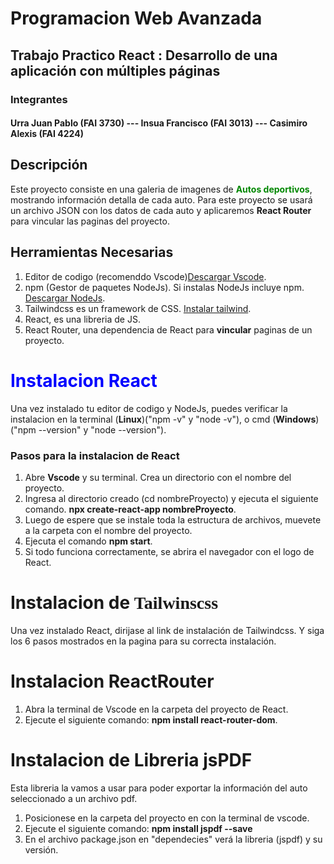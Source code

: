 # Programacion Web Avanzada

## Trabajo Practico React : Desarrollo de una aplicación con múltiples páginas

### Integrantes
#### Urra Juan Pablo (FAI 3730)  --- Insua Francisco (FAI 3013)  ---  Casimiro Alexis (FAI 4224)

## Descripción
Este proyecto consiste en una galeria de imagenes de <strong style='color:rgb(0,135,0)'>Autos deportivos</strong>, mostrando información detalla de cada auto. Para este proyecto se usará un archivo JSON con los datos de cada auto y aplicaremos **React Router** para vincular las paginas del proyecto.

## Herramientas Necesarias 
1. Editor de codigo (recomenddo Vscode)[Descargar Vscode](https://code.visualstudio.com/download).
2. npm (Gestor de paquetes NodeJs). Si instalas NodeJs incluye npm. [Descargar NodeJs](https://nodejs.org/en/download).
3. Tailwindcss es un framework de CSS. [Instalar tailwind](https://tailwindcss.com/docs/guides/create-react-app).
4. React, es una libreria de JS. 
5. React Router, una dependencia de React para **vincular** paginas de un proyecto. 

# <strong style='color:hsl(240,100%,50%)'>Instalacion React</strong>
Una vez instalado tu editor de codigo y NodeJs, puedes verificar la instalacion en la terminal (**Linux**)("npm -v" y "node -v"), o cmd (**Windows**)("npm --version" y "node --version").

### Pasos para la instalacion de React
1. Abre **Vscode** y su terminal. Crea un directorio con el nombre del proyecto.
2. Ingresa al directorio creado (cd nombreProyecto) y ejecuta el siguiente comando. **npx create-react-app nombreProyecto**.
3. Luego de espere que se instale toda la estructura de archivos, muevete a la carpeta con el nombre del proyecto. 
4. Ejecuta el comando **npm start**.
5. Si todo funciona correctamente, se abrira el navegador con el logo de React.

# Instalacion de <strong style='font-family:Times New Roman'>Tailwinscss</strong>
Una vez instalado React, dirijase al link de instalación de Tailwindcss. Y siga los 6 pasos mostrados en la pagina para su correcta instalación.

# Instalacion ReactRouter
1. Abra la terminal de Vscode en la carpeta del proyecto de React.
2. Ejecute el siguiente comando: **npm install react-router-dom**.


# Instalacion de Libreria jsPDF
Esta libreria la vamos a usar para poder exportar la información del auto seleccionado a un archivo pdf.

1. Posicionese en la carpeta del proyecto en con la terminal de vscode.
2. Ejecute el siguiente comando: **npm install jspdf --save** 
3. En el archivo package.json en "dependecies" verá la libreria (jspdf) y su versión. 